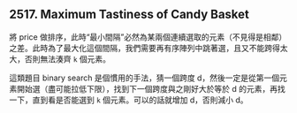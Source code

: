 ## 2517. Maximum Tastiness of Candy Basket

將 price 做排序，此時“最小間隔”必然為某兩個連續選取的元素（不見得是相鄰）之差。此時為了最大化這個間隔，我們需要再有序陣列中跳著選，且又不能跨得太大，否則無法湊齊 `k` 個元素。

這類題目 binary search 是個慣用的手法，猜一個跨度 d，然後一定是從第一個元素開始選（盡可能拉低下限），找到下一個跨度與之剛好大於等於 d 的元素，再找一下，直到看是否能選到 `k` 個元素。可以的話就增加 d，否則減小 d。
